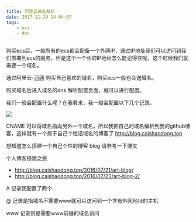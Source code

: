 ```yaml
---
title: 阿里云域名解析
date: 2017-11-29 14:04:07
tags:
    - ecs
    - dns
---
```




购买ecs后，一般所有的ecs都会配备一个外网IP，通过IP地址我们可以访问到我们部署到ecs的服务，但是这个一个长的IP地址怎么能记得住呢，这个时候我们就需要一个域名。

通过阿里云-[万网](https://wanwang.aliyun.com/?spm=5176.10695662.765261.238.5741366ikaTqx) 购买自己喜欢的域名，购买ecs一般也会送域名。

购买域名后进入域名的dns 解析配置页面，就可以进行配置。

我们一般会配置什么呢？在我看来，我一般会配置以下几个记录。

![](http://ob5tof7al.bkt.clouddn.com/17-11-29/26191885.jpg)



CNAME  可以将域名指向另外一个域名，所以我把自己的域名解析到我的github博客，这样就有一个属于自己个性话域名的博客了 http://blog.caishaodong.top

想知道怎么搭建一个自己个性的博客 blog 请参考一下博文

个人博客搭建之旅

- http://blog.caishaodong.top/2016/07/21/art-blog/ 
- http://blog.caishaodong.top/2016/07/23/art-blog-2/

A 记录我配置了两个

@ 记录是指域名不需要www就可以访问到一个含有外网地址的主机

www 记录则是需要www前缀的域名访问

